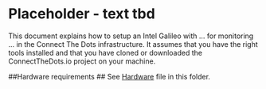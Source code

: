 # Placeholder - text tbd #
This document explains how to setup an Intel Galileo with ... for monitoring ... in the Connect The Dots infrastructure. It assumes that you have the right tools installed and that you have cloned or downloaded the ConnectTheDots.io project on your machine.

##Hardware requirements ##
See [Hardware](Hardware.md) file in this folder.

